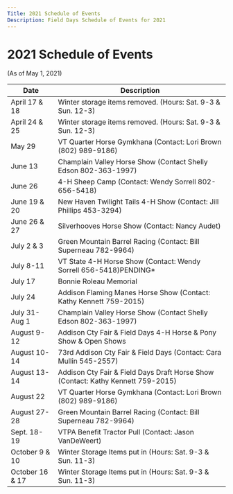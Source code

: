 ```yaml
---
Title: 2021 Schedule of Events
Description: Field Days Schedule of Events for 2021
---
```


# 2021 Schedule of Events

(As of May 1, 2021)

| Date | Description |
| -- | -- |
| April 17 & 18 | Winter storage items removed. (Hours: Sat. 9-3 & Sun. 12-3)
| April 24 & 25 | Winter storage items removed. (Hours: Sat. 9-3 & Sun. 12-3)
| May 29 | VT Quarter Horse Gymkhana (Contact: Lori Brown (802) 989-9186)
| June 13 | Champlain Valley Horse Show (Contact Shelly Edson 802-363-1997)
| June 26 | 4-H Sheep Camp (Contact: Wendy Sorrell 802-656-5418)
| June 19 & 20 | New Haven Twilight Tails 4-H Show (Contact: Jill Phillips 453-3294)
| June 26 & 27 | Silverhooves Horse Show (Contact: Nancy Audet)
| July 2 & 3 | Green Mountain Barrel Racing (Contact: Bill Superneau 782-9964)
| July 8-11 | VT State 4-H Horse Show (Contact: Wendy Sorrell 656-5418)PENDING* 
| July 17 | Bonnie Roleau Memorial
| July 24 | Addison Flaming Manes Horse Show (Contact: Kathy Kennett 759-2015)
| July 31-Aug 1 | Champlain Valley Horse Show (Contact Shelly Edson 802-363-1997)
| August 9-12 | Addison Cty Fair & Field Days 4-H Horse & Pony Show & Open Shows 
| August 10-14 | 73rd Addison Cty Fair & Field Days (Contact: Cara Mullin 545-2557)
| August 13-14 | Addison Cty Fair & Field Days Draft Horse Show (Contact: Kathy Kennett 759-2015)
| August 22 | VT Quarter Horse Gymkhana (Contact: Lori Brown (802) 989-9186)
| August 27-28 | Green Mountain Barrel Racing (Contact: Bill Superneau 782-9964)
| Sept. 18-19 | VTPA Benefit Tractor Pull (Contact: Jason VanDeWeert)
| October 9 & 10 | Winter Storage Items put in (Hours: Sat. 9-3 & Sun. 11-3)
| October 16 & 17 | Winter Storage Items put in (Hours: Sat. 9-3 & Sun. 11-3)
